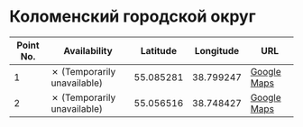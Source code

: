 # Коломенский городской округ

| Point No. | Availability | Latitude  | Longitude | URL
| --------- | ------------ | --------- | --------- | ---
| 1         | ✗ (Temporarily unavailable)           | 55.085281 | 38.799247 | [Google Maps](https://www.google.com/maps/place/55°05'07.0"N+38°47'57.3"E)
| 2         | ✗ (Temporarily unavailable)           | 55.056516 | 38.748427 | [Google Maps](https://www.google.com/maps/place/55°03'23.5"N+38°44'54.3"E/)
